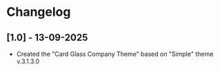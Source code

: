# Changelog

## [1.0] - 13-09-2025
- Created the "Card Glass Company Theme" based on "Simple" theme v.3.1.3.0
